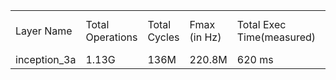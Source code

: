 |              |                  |              |           |                 |           |                     |          |          |
|--------------|------------------|--------------|-----------|-----------------|-----------|---------------------|----------|----------| 
| Layer Name   | Total Operations | Total Cycles | Fmax (in Hz)      | Total Exec Time(measured)| Ops/cycle (measured) |Ops/cycle (estimated) |Global Memory (r/w) | Ops/byte | 
| inception_3a | 1.13G        | 136M       | 220.8M     | 620 ms    | 8.25       | 8  | 1MB| 1.1K     | 